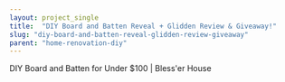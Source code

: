 ```yaml
---
layout: project_single
title:  "DIY Board and Batten Reveal + Glidden Review & Giveaway!"
slug: "diy-board-and-batten-reveal-glidden-review-giveaway"
parent: "home-renovation-diy"
---
```

DIY Board and Batten for Under $100 | Bless'er House